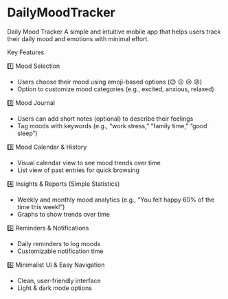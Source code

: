 # DailyMoodTracker
 Daily Mood Tracker
A simple and intuitive mobile app that helps users track their daily mood and emotions with minimal effort.

Key Features

1️⃣ Mood Selection
* Users choose their mood using emoji-based options (😊 😐 😢 😡)
* Option to customize mood categories (e.g., excited, anxious, relaxed)

2️⃣ Mood Journal
* Users can add short notes (optional) to describe their feelings
* Tag moods with keywords (e.g., “work stress,” “family time,” “good sleep”)

3️⃣ Mood Calendar & History
* Visual calendar view to see mood trends over time
* List view of past entries for quick browsing

4️⃣ Insights & Reports (Simple Statistics)
* Weekly and monthly mood analytics (e.g., “You felt happy 60% of the time this week!”)
* Graphs to show trends over time

5️⃣ Reminders & Notifications
* Daily reminders to log moods
* Customizable notification time

6️⃣ Minimalist UI & Easy Navigation
* Clean, user-friendly interface
* Light & dark mode options
